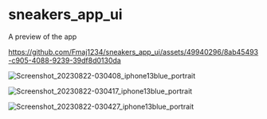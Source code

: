 # sneakers_app_ui

A preview of the app

https://github.com/Fmaj1234/sneakers_app_ui/assets/49940296/8ab45493-c905-4088-9239-39df8d0130da

![Screenshot_20230822-030408_iphone13blue_portrait](https://github.com/Fmaj1234/sneakers_app_ui/assets/49940296/c945f970-adc7-4481-b565-a5bca872fba6)

![Screenshot_20230822-030417_iphone13blue_portrait](https://github.com/Fmaj1234/sneakers_app_ui/assets/49940296/a2e920e9-29fa-4846-9d04-687b4705cf0e)

![Screenshot_20230822-030427_iphone13blue_portrait](https://github.com/Fmaj1234/sneakers_app_ui/assets/49940296/ae51237f-81af-40d4-87da-2b7fbb4cd077)
